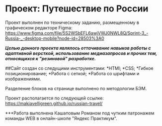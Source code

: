 ﻿# Проект: Путешествие по России

Проект выполнен по техническому заданию, размещенному в графическом редакторе Figma: https://www.figma.com/file/5S2WSbEFL6awjVWJ0NWL8Q/Sprint-3_-Russia-_-desktop-mobile?node-id=28503%3A0

***Целью данного проекта являлось оттачивание навыков работы с адаптивной версткой, использование медиазапросов и прочих тем, относящихся к "резиновой" разработке.***

##Сайт создан со следущими инструментами:
*HTMl;
*CSS;
*Гибкое позиционирование;
*Работа с сеткой;
*Работа со шрифтами и изображениями.

Разделение блоков на странице выполнено по методологии БЭМ.

Проект располагается по следующей ссылке: https://makiavelligreen.github.io/russian-travel/

***Работа выполнена Кашаповым Романом под чутким патронажем команды WEB в онлайн-школе "Яндекс Практикум".
